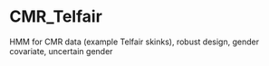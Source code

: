 # CMR_Telfair
HMM for CMR data (example Telfair skinks), robust design, gender covariate, uncertain gender 
